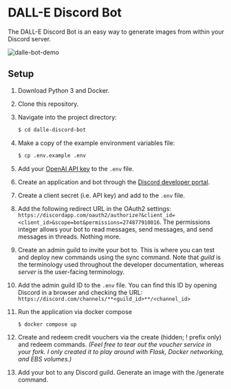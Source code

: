 # DALL-E Discord Bot

The DALL-E Discord Bot is an easy way to generate images from within your Discord server.

![dalle-bot-demo](https://user-images.githubusercontent.com/91042401/204699963-12629229-1851-456a-8adc-2894b9cd10af.gif)


## Setup

1. Download Python 3 and Docker.

2. Clone this repository.

3. Navigate into the project directory:

   ```bash
   $ cd dalle-discord-bot 
   ```
   
4. Make a copy of the example environment variables file:

   ```bash
   $ cp .env.example .env
   ```

5. Add your [OpenAI API key](https://beta.openai.com/account/api-keys) to the `.env` file.

6. Create an application and bot through the [Discord developer portal](https://discord.com/developers/docs/intro). 

7. Create a client secret (i.e. API key) and add to the `.env` file. 

8. Add the following redirect URL in the OAuth2 settings: `https://discordapp.com/oauth2/authorize?&client_id=<client_id>&scope=bot&permissions=274877910016`. The permissions integer allows your bot to read messages, send messages, and send messages in threads. Nothing more.

9. Create an admin guild to invite your bot to. This is where you can test and deploy new commands using the sync command. Note that *guild* is the terminology used throughout the developer documentation, whereas *server* is the user-facing terminology.

10. Add the admin guild ID to the `.env` file. You can find this ID by opening Discord in a browser and checking the URL: `https://discord.com/channels/**<guild_id>**/<channel_id>`

11. Run the application via docker compose

      ```bash
      $ docker compose up
      ```

12. Create and redeem credit vouchers via the create (hidden; ! prefix only) and redeem commands. *(Feel free to tear out the voucher service in your fork. I only created it to play around with Flask, Docker networking, and EBS volumes.)*

13. Add your bot to any Discord guild. Generate an image with the /generate command.

